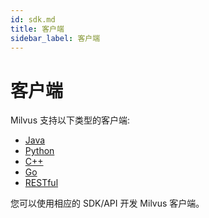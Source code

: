 ```yaml
---
id: sdk.md
title: 客户端
sidebar_label: 客户端
---
```


# 客户端

Milvus 支持以下类型的客户端: 

- [Java](https://github.com/milvus-io/milvus-sdk-java)
- [Python](https://github.com/milvus-io/pymilvus)
- [C++](https://github.com/milvus-io/milvus/tree/master/sdk)
- [Go](https://github.com/milvus-io/milvus-sdk-go)
- [RESTful](https://github.com/milvus-io/milvus/tree/master/core/src/server/web_impl)

您可以使用相应的 SDK/API 开发 Milvus 客户端。
